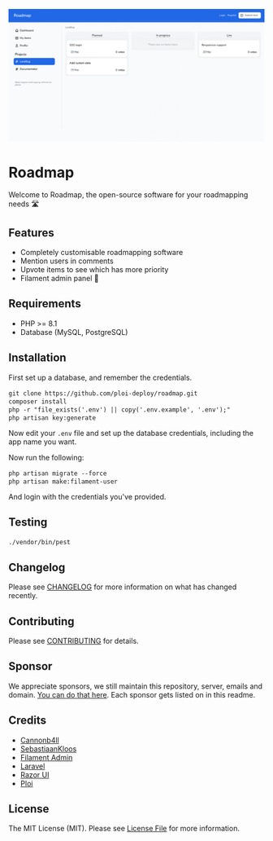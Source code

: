 ![Alt text](/public/screenshots/screenshot.png)

# Roadmap

Welcome to Roadmap, the open-source software for your roadmapping needs 🛣

## Features

- Completely customisable roadmapping software
- Mention users in comments
- Upvote items to see which has more priority
- Filament admin panel 💛

## Requirements

- PHP >= 8.1
- Database (MySQL, PostgreSQL)

## Installation

First set up a database, and remember the credentials.

```
git clone https://github.com/ploi-deploy/roadmap.git
composer install
php -r "file_exists('.env') || copy('.env.example', '.env');"
php artisan key:generate
```

Now edit your `.env` file and set up the database credentials, including the app name you want.

Now run the following:

```
php artisan migrate --force
php artisan make:filament-user
```

And login with the credentials you've provided.

## Testing

```bash
./vendor/bin/pest
```

## Changelog

Please see [CHANGELOG](CHANGELOG.md) for more information on what has changed recently.

## Contributing

Please see [CONTRIBUTING](.github/CONTRIBUTING.md) for details.

## Sponsor

We appreciate sponsors, we still maintain this repository, server, emails and domain. [You can do that here](https://github.com/sponsors/Cannonb4ll).
Each sponsor gets listed on in this readme.

## Credits

- [Cannonb4ll](https://github.com/cannonb4ll)
- [SebastiaanKloos](https://github.com/SebastiaanKloos)
- [Filament Admin](https://filamentadmin.com/)
- [Laravel](https://laravel.com/)
- [Razor UI](https://razorui.com/)
- [Ploi](https://ploi.io)

## License

The MIT License (MIT). Please see [License File](LICENSE.md) for more information.
